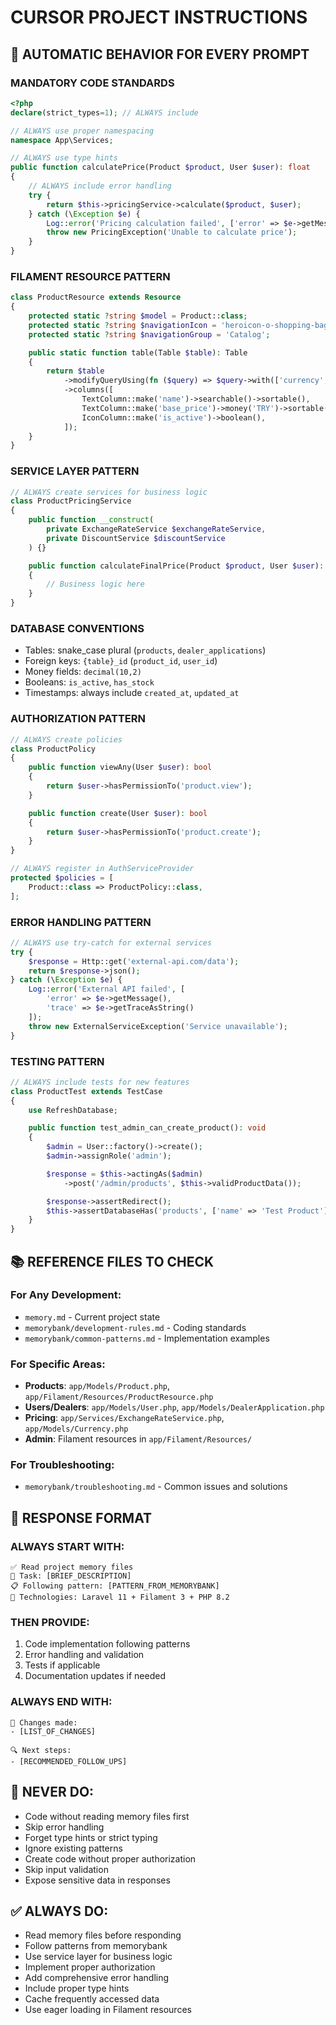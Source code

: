 # CURSOR PROJECT INSTRUCTIONS

## 🤖 AUTOMATIC BEHAVIOR FOR EVERY PROMPT

### MANDATORY CODE STANDARDS
```php
<?php
declare(strict_types=1); // ALWAYS include

// ALWAYS use proper namespacing
namespace App\Services;

// ALWAYS use type hints
public function calculatePrice(Product $product, User $user): float
{
    // ALWAYS include error handling
    try {
        return $this->pricingService->calculate($product, $user);
    } catch (\Exception $e) {
        Log::error('Pricing calculation failed', ['error' => $e->getMessage()]);
        throw new PricingException('Unable to calculate price');
    }
}
```

### FILAMENT RESOURCE PATTERN
```php
class ProductResource extends Resource
{
    protected static ?string $model = Product::class;
    protected static ?string $navigationIcon = 'heroicon-o-shopping-bag';
    protected static ?string $navigationGroup = 'Catalog';

    public static function table(Table $table): Table
    {
        return $table
            ->modifyQueryUsing(fn ($query) => $query->with(['currency', 'categories'])) // ALWAYS eager load
            ->columns([
                TextColumn::make('name')->searchable()->sortable(),
                TextColumn::make('base_price')->money('TRY')->sortable(),
                IconColumn::make('is_active')->boolean(),
            ]);
    }
}
```

### SERVICE LAYER PATTERN
```php
// ALWAYS create services for business logic
class ProductPricingService
{
    public function __construct(
        private ExchangeRateService $exchangeRateService,
        private DiscountService $discountService
    ) {}

    public function calculateFinalPrice(Product $product, User $user): float
    {
        // Business logic here
    }
}
```

### DATABASE CONVENTIONS
- Tables: snake_case plural (`products`, `dealer_applications`)
- Foreign keys: `{table}_id` (`product_id`, `user_id`)
- Money fields: `decimal(10,2)`
- Booleans: `is_active`, `has_stock`
- Timestamps: always include `created_at`, `updated_at`

### AUTHORIZATION PATTERN
```php
// ALWAYS create policies
class ProductPolicy
{
    public function viewAny(User $user): bool
    {
        return $user->hasPermissionTo('product.view');
    }

    public function create(User $user): bool
    {
        return $user->hasPermissionTo('product.create');
    }
}

// ALWAYS register in AuthServiceProvider
protected $policies = [
    Product::class => ProductPolicy::class,
];
```

### ERROR HANDLING PATTERN
```php
// ALWAYS use try-catch for external services
try {
    $response = Http::get('external-api.com/data');
    return $response->json();
} catch (\Exception $e) {
    Log::error('External API failed', [
        'error' => $e->getMessage(),
        'trace' => $e->getTraceAsString()
    ]);
    throw new ExternalServiceException('Service unavailable');
}
```

### TESTING PATTERN
```php
// ALWAYS include tests for new features
class ProductTest extends TestCase
{
    use RefreshDatabase;

    public function test_admin_can_create_product(): void
    {
        $admin = User::factory()->create();
        $admin->assignRole('admin');

        $response = $this->actingAs($admin)
            ->post('/admin/products', $this->validProductData());

        $response->assertRedirect();
        $this->assertDatabaseHas('products', ['name' => 'Test Product']);
    }
}
```

## 📚 REFERENCE FILES TO CHECK

### For Any Development:
- `memory.md` - Current project state
- `memorybank/development-rules.md` - Coding standards
- `memorybank/common-patterns.md` - Implementation examples

### For Specific Areas:
- **Products**: `app/Models/Product.php`, `app/Filament/Resources/ProductResource.php`
- **Users/Dealers**: `app/Models/User.php`, `app/Models/DealerApplication.php`
- **Pricing**: `app/Services/ExchangeRateService.php`, `app/Models/Currency.php`
- **Admin**: Filament resources in `app/Filament/Resources/`

### For Troubleshooting:
- `memorybank/troubleshooting.md` - Common issues and solutions

## 🎯 RESPONSE FORMAT

### ALWAYS START WITH:
```
✅ Read project memory files
🎯 Task: [BRIEF_DESCRIPTION]
📋 Following pattern: [PATTERN_FROM_MEMORYBANK]
🔧 Technologies: Laravel 11 + Filament 3 + PHP 8.2
```

### THEN PROVIDE:
1. Code implementation following patterns
2. Error handling and validation
3. Tests if applicable
4. Documentation updates if needed

### ALWAYS END WITH:
```
📝 Changes made:
- [LIST_OF_CHANGES]

🔍 Next steps:
- [RECOMMENDED_FOLLOW_UPS]
```

## 🚫 NEVER DO:
- Code without reading memory files first
- Skip error handling
- Forget type hints or strict typing
- Ignore existing patterns
- Create code without proper authorization
- Skip input validation
- Expose sensitive data in responses

## ✅ ALWAYS DO:
- Read memory files before responding
- Follow patterns from memorybank
- Use service layer for business logic
- Implement proper authorization
- Add comprehensive error handling
- Include proper type hints
- Cache frequently accessed data
- Use eager loading in Filament resources